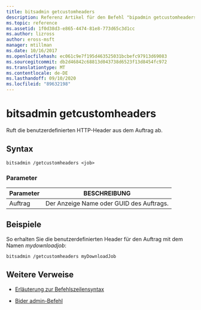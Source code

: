 ```yaml
---
title: bitsadmin getcustomheaders
description: Referenz Artikel für den Befehl "bipadmin getcustomheaders", der die benutzerdefinierten HTTP-Header aus dem Auftrag abruft.
ms.topic: reference
ms.assetid: 1f0d38d3-e865-4474-81e8-773d65c3d1cc
ms.author: lizross
author: eross-msft
manager: mtillman
ms.date: 10/16/2017
ms.openlocfilehash: ec061c9e7f195d463525031bcbefc97913d69083
ms.sourcegitcommit: db2d46842c68813d043738d6523f13d8454fc972
ms.translationtype: MT
ms.contentlocale: de-DE
ms.lasthandoff: 09/10/2020
ms.locfileid: "89632198"
---
```

# <a name="bitsadmin-getcustomheaders"></a>bitsadmin getcustomheaders

Ruft die benutzerdefinierten HTTP-Header aus dem Auftrag ab.

## <a name="syntax"></a>Syntax

```
bitsadmin /getcustomheaders <job>
```

### <a name="parameters"></a>Parameter

| Parameter | BESCHREIBUNG |
| -------------- | -------------- |
| Auftrag | Der Anzeige Name oder GUID des Auftrags. |

## <a name="examples"></a>Beispiele

So erhalten Sie die benutzerdefinierten Header für den Auftrag mit dem Namen *mydownloadjob*:

```
bitsadmin /getcustomheaders myDownloadJob
```

## <a name="additional-references"></a>Weitere Verweise

- [Erläuterung zur Befehlszeilensyntax](command-line-syntax-key.md)

- [Bider admin-Befehl](bitsadmin.md)
